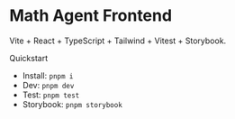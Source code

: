 # Math Agent Frontend

Vite + React + TypeScript + Tailwind + Vitest + Storybook.

Quickstart
- Install: `pnpm i`
- Dev: `pnpm dev`
- Test: `pnpm test`
- Storybook: `pnpm storybook`

